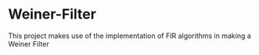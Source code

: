 # Weiner-Filter
This project makes use of the implementation of FIR algorithms in making a Weiner Filter
